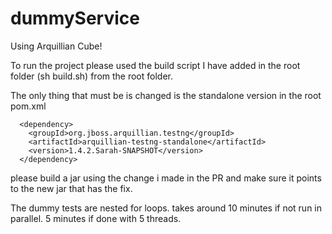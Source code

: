 # dummyService

Using Arquillian Cube!

To run the project please used the build script I have added in the root folder (sh build.sh) from the root folder. 

The only thing that must be is changed is the standalone version in the root pom.xml


      <dependency>
        <groupId>org.jboss.arquillian.testng</groupId>
        <artifactId>arquillian-testng-standalone</artifactId>
        <version>1.4.2.Sarah-SNAPSHOT</version>
      </dependency>

please build a jar using the change i made in the PR and make sure it points to the new jar that has the fix.  

The dummy tests are nested for loops. takes around 10 minutes if not run in parallel. 5 minutes if done with 5 threads. 
